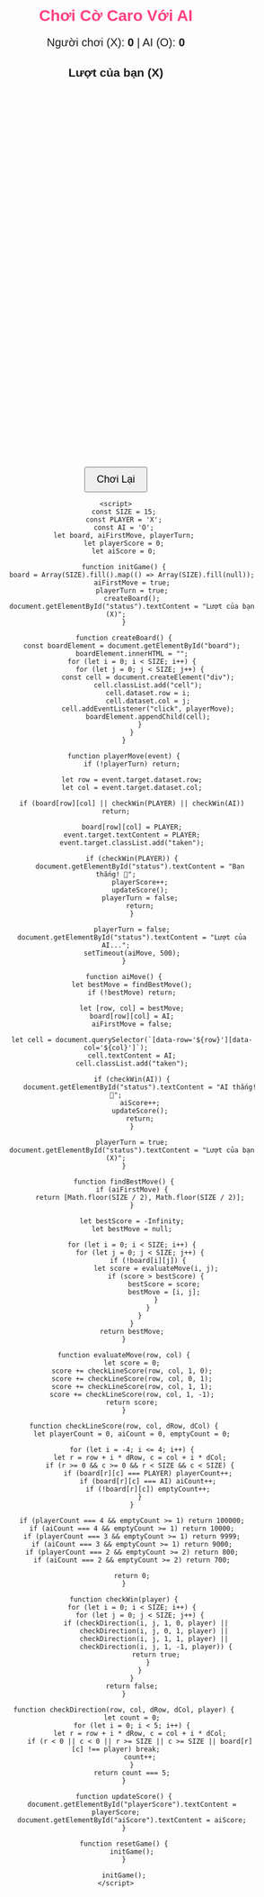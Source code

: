 <!DOCTYPE html>
<html lang="vi">
<head>
    <meta charset="UTF-8">
    <meta name="viewport" content="width=device-width, initial-scale=1.0">
    <title>Cờ Caro</title>
    <style>
        body { text-align: center; font-family: Arial, sans-serif; }
        h1 { color: #ff4081; }
        .board { display: grid; grid-template-columns: repeat(15, 40px); grid-template-rows: repeat(15, 40px); gap: 2px; margin: 20px auto; width: fit-content; }
        .cell { width: 40px; height: 40px; background-color: #f0f0f0; border: 1px solid #ccc; font-size: 24px; text-align: center; line-height: 40px; cursor: pointer; }
        .cell.taken { cursor: not-allowed; }
        .scoreboard { font-size: 20px; margin-top: 20px; }
        button { padding: 10px 20px; font-size: 18px; margin-top: 20px; cursor: pointer; }
    </style>
</head>
<body>
    <h1>Chơi Cờ Caro Với AI</h1>
    <div class="scoreboard">
        <span>Người chơi (X): <strong id="playerScore">0</strong></span> |
        <span>AI (O): <strong id="aiScore">0</strong></span>
    </div>
    <h2 id="status">Lượt của bạn (X)</h2>
    <div class="board" id="board"></div>
    <button onclick="resetGame()">Chơi Lại</button>

    <script>
        const SIZE = 15;
        const PLAYER = 'X';
        const AI = 'O';
        let board, aiFirstMove, playerTurn;
        let playerScore = 0;
        let aiScore = 0;

        function initGame() {
            board = Array(SIZE).fill().map(() => Array(SIZE).fill(null));
            aiFirstMove = true;
            playerTurn = true;
            createBoard();
            document.getElementById("status").textContent = "Lượt của bạn (X)";
        }

        function createBoard() {
            const boardElement = document.getElementById("board");
            boardElement.innerHTML = "";
            for (let i = 0; i < SIZE; i++) {
                for (let j = 0; j < SIZE; j++) {
                    const cell = document.createElement("div");
                    cell.classList.add("cell");
                    cell.dataset.row = i;
                    cell.dataset.col = j;
                    cell.addEventListener("click", playerMove);
                    boardElement.appendChild(cell);
                }
            }
        }

        function playerMove(event) {
            if (!playerTurn) return;

            let row = event.target.dataset.row;
            let col = event.target.dataset.col;

            if (board[row][col] || checkWin(PLAYER) || checkWin(AI)) return;

            board[row][col] = PLAYER;
            event.target.textContent = PLAYER;
            event.target.classList.add("taken");

            if (checkWin(PLAYER)) {
                document.getElementById("status").textContent = "Bạn thắng! 🎉";
                playerScore++;
                updateScore();
                playerTurn = false;
                return;
            }

            playerTurn = false;
            document.getElementById("status").textContent = "Lượt của AI...";
            setTimeout(aiMove, 500);
        }

        function aiMove() {
            let bestMove = findBestMove();
            if (!bestMove) return;

            let [row, col] = bestMove;
            board[row][col] = AI;
            aiFirstMove = false;

            let cell = document.querySelector(`[data-row='${row}'][data-col='${col}']`);
            cell.textContent = AI;
            cell.classList.add("taken");

            if (checkWin(AI)) {
                document.getElementById("status").textContent = "AI thắng! 🤖";
                aiScore++;
                updateScore();
                return;
            }

            playerTurn = true;
            document.getElementById("status").textContent = "Lượt của bạn (X)";
        }

        function findBestMove() {
            if (aiFirstMove) {
                return [Math.floor(SIZE / 2), Math.floor(SIZE / 2)];
            }

            let bestScore = -Infinity;
            let bestMove = null;

            for (let i = 0; i < SIZE; i++) {
                for (let j = 0; j < SIZE; j++) {
                    if (!board[i][j]) {
                        let score = evaluateMove(i, j);
                        if (score > bestScore) {
                            bestScore = score;
                            bestMove = [i, j];
                        }
                    }
                }
            }
            return bestMove;
        }

        function evaluateMove(row, col) {
            let score = 0;
            score += checkLineScore(row, col, 1, 0);
            score += checkLineScore(row, col, 0, 1);
            score += checkLineScore(row, col, 1, 1);
            score += checkLineScore(row, col, 1, -1);
            return score;
        }

        function checkLineScore(row, col, dRow, dCol) {
            let playerCount = 0, aiCount = 0, emptyCount = 0;
            
            for (let i = -4; i <= 4; i++) {
                let r = row + i * dRow, c = col + i * dCol;
                if (r >= 0 && c >= 0 && r < SIZE && c < SIZE) {
                    if (board[r][c] === PLAYER) playerCount++;
                    if (board[r][c] === AI) aiCount++;
                    if (!board[r][c]) emptyCount++;
                }
            }

            if (playerCount === 4 && emptyCount >= 1) return 100000;
            if (aiCount === 4 && emptyCount >= 1) return 10000;
            if (playerCount === 3 && emptyCount >= 1) return 9999;
            if (aiCount === 3 && emptyCount >= 1) return 9000;
            if (playerCount === 2 && emptyCount >= 2) return 800;
            if (aiCount === 2 && emptyCount >= 2) return 700;

            return 0;
        }

        function checkWin(player) {
            for (let i = 0; i < SIZE; i++) {
                for (let j = 0; j < SIZE; j++) {
                    if (checkDirection(i, j, 1, 0, player) || 
                        checkDirection(i, j, 0, 1, player) || 
                        checkDirection(i, j, 1, 1, player) || 
                        checkDirection(i, j, 1, -1, player)) {
                        return true;
                    }
                }
            }
            return false;
        }

        function checkDirection(row, col, dRow, dCol, player) {
            let count = 0;
            for (let i = 0; i < 5; i++) {
                let r = row + i * dRow, c = col + i * dCol;
                if (r < 0 || c < 0 || r >= SIZE || c >= SIZE || board[r][c] !== player) break;
                count++;
            }
            return count === 5;
        }

        function updateScore() {
            document.getElementById("playerScore").textContent = playerScore;
            document.getElementById("aiScore").textContent = aiScore;
        }

        function resetGame() {
            initGame();
        }

        initGame();
    </script>
</body>
</html>
